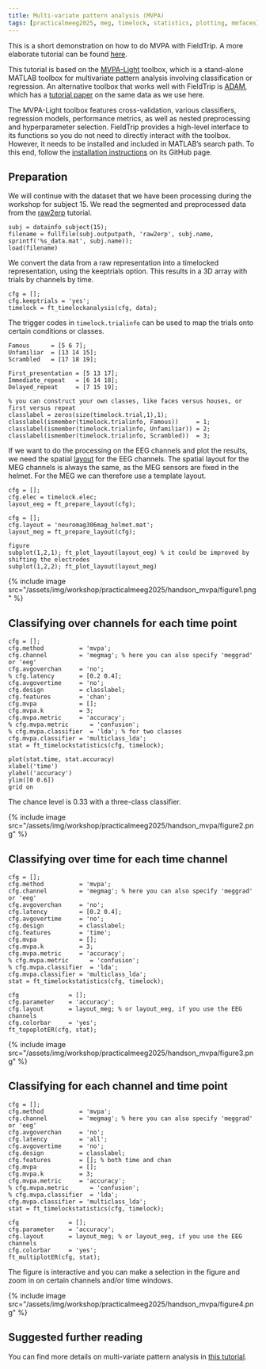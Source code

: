 ```yaml
---
title: Multi-variate pattern analysis (MVPA)
tags: [practicalmeeg2025, meg, timelock, statistics, plotting, mmfaces]
---
```


This is a short demonstration on how to do MVPA with FieldTrip. A more elaborate tutorial can be found [here](/tutorial/stats/mvpa_light).

This tutorial is based on the [MVPA-Light](https://github.com/treder/MVPA-Light) toolbox, which is a stand-alone MATLAB toolbox for multivariate pattern analysis involving classification or regression. An alternative toolbox that works well with FieldTrip is [ADAM](https://github.com/fahrenfort/ADAM), which has a [tutorial paper](https://doi.org/10.3389/fnins.2018.00368) on the same data as we use here.

The MVPA-Light toolbox features cross-validation, various classifiers, regression models, performance metrics, as well as nested preprocessing and hyperparameter selection. FieldTrip provides a high-level interface to its functions so you do not need to directly interact with the toolbox. However, it needs to be installed and included in MATLAB’s search path. To this end, follow the [installation instructions](https://github.com/treder/MVPA-Light#installation-) on its GitHub page.

## Preparation

We will continue with the dataset that we have been processing during the workshop for subject 15. We read the segmented and preprocessed data from the [raw2erp](/workshop/practicalmeeg2025/handson_raw2erp) tutorial.

    subj = datainfo_subject(15);
    filename = fullfile(subj.outputpath, 'raw2erp', subj.name, sprintf('%s_data.mat', subj.name));
    load(filename)

We convert the data from a raw representation into a timelocked representation, using the keeptrials option. This results in a 3D array with trials by channels by time.

    cfg = [];
    cfg.keeptrials = 'yes';
    timelock = ft_timelockanalysis(cfg, data);

The trigger codes in `timelock.trialinfo` can be used to map the trials onto certain conditions or classes.

    Famous      = [5 6 7];
    Unfamiliar  = [13 14 15];
    Scrambled   = [17 18 19];

    First_presentation = [5 13 17];
    Immediate_repeat   = [6 14 18];
    Delayed_repeat     = [7 15 19];

    % you can construct your own classes, like faces versus houses, or first versus repeat
    classlabel = zeros(size(timelock.trial,1),1);
    classlabel(ismember(timelock.trialinfo, Famous))     = 1;
    classlabel(ismember(timelock.trialinfo, Unfamiliar)) = 2;
    classlabel(ismember(timelock.trialinfo, Scrambled))  = 3;

If we want to do the processing on the EEG channels and plot the results, we need the spatial [layout](/tutorial/plotting/layout) for the EEG channels. The spatial layout for the MEG channels is always the same, as the MEG sensors are fixed in the helmet. For the MEG we can therefore use a template layout.

    cfg = [];
    cfg.elec = timelock.elec;
    layout_eeg = ft_prepare_layout(cfg);

    cfg = [];
    cfg.layout = 'neuromag306mag_helmet.mat';
    layout_meg = ft_prepare_layout(cfg);

    figure
    subplot(1,2,1); ft_plot_layout(layout_eeg) % it could be improved by shifting the electrodes 
    subplot(1,2,2); ft_plot_layout(layout_meg)

{% include image src="/assets/img/workshop/practicalmeeg2025/handson_mvpa/figure1.png" %}

## Classifying over channels for each time point

    cfg = [];
    cfg.method          = 'mvpa';
    cfg.channel         = 'megmag'; % here you can also specify 'meggrad' or 'eeg'
    cfg.avgoverchan     = 'no';
    % cfg.latency       = [0.2 0.4];
    cfg.avgovertime     = 'no';
    cfg.design          = classlabel;
    cfg.features        = 'chan';
    cfg.mvpa            = [];
    cfg.mvpa.k          = 3;
    cfg.mvpa.metric     = 'accuracy';
    % cfg.mvpa.metric      = 'confusion';
    % cfg.mvpa.classifier  = 'lda'; % for two classes
    cfg.mvpa.classifier = 'multiclass_lda';
    stat = ft_timelockstatistics(cfg, timelock);

    plot(stat.time, stat.accuracy)
    xlabel('time')
    ylabel('accuracy')
    ylim([0 0.6])
    grid on

The chance level is 0.33 with a three-class classifier.

{% include image src="/assets/img/workshop/practicalmeeg2025/handson_mvpa/figure2.png" %}

## Classifying over time for each time channel

    cfg = [];
    cfg.method          = 'mvpa';
    cfg.channel         = 'megmag'; % here you can also specify 'meggrad' or 'eeg'
    cfg.avgoverchan     = 'no';
    cfg.latency         = [0.2 0.4];
    cfg.avgovertime     = 'no';
    cfg.design          = classlabel;
    cfg.features        = 'time';
    cfg.mvpa            = [];
    cfg.mvpa.k          = 3;
    cfg.mvpa.metric     = 'accuracy';
    % cfg.mvpa.metric      = 'confusion';
    % cfg.mvpa.classifier  = 'lda';
    cfg.mvpa.classifier = 'multiclass_lda';
    stat = ft_timelockstatistics(cfg, timelock);

    cfg              = [];
    cfg.parameter    = 'accuracy';
    cfg.layout       = layout_meg; % or layout_eeg, if you use the EEG channels
    cfg.colorbar     = 'yes';
    ft_topoplotER(cfg, stat);

{% include image src="/assets/img/workshop/practicalmeeg2025/handson_mvpa/figure3.png" %}

## Classifying for each channel and time point

    cfg = [];
    cfg.method          = 'mvpa';
    cfg.channel         = 'megmag'; % here you can also specify 'meggrad' or 'eeg'
    cfg.avgoverchan     = 'no';
    cfg.latency         = 'all';
    cfg.avgovertime     = 'no';
    cfg.design          = classlabel;
    cfg.features        = []; % both time and chan
    cfg.mvpa            = [];
    cfg.mvpa.k          = 3;
    cfg.mvpa.metric     = 'accuracy';
    % cfg.mvpa.metric      = 'confusion';
    % cfg.mvpa.classifier  = 'lda';
    cfg.mvpa.classifier = 'multiclass_lda';
    stat = ft_timelockstatistics(cfg, timelock);

    cfg              = [];
    cfg.parameter    = 'accuracy';
    cfg.layout       = layout_meg; % or layout_eeg, if you use the EEG channels
    cfg.colorbar     = 'yes';
    ft_multiplotER(cfg, stat);

The figure is interactive and you can make a selection in the figure and zoom in on certain channels and/or time windows.

{% include image src="/assets/img/workshop/practicalmeeg2025/handson_mvpa/figure4.png" %}

## Suggested further reading

You can find more details on multi-variate pattern analysis in [this tutorial](/tutorial/stats/mvpa_light).
